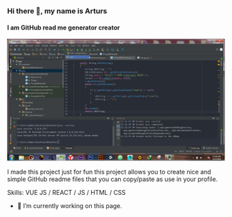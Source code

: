 ### Hi there 👋, my name is Arturs
#### I am GitHub read me generator creator
![I am GitHub read me generator creator](https://github.com/dereckofficial/myportfolio/blob/main/javaColors.jpg)

I made this project just for fun this project allows you to create nice and simple GitHub readme files that you can copy/paste as use in your profile.

Skills: VUE JS / REACT / JS / HTML / CSS

- 🔭 I’m currently working on this page. 





